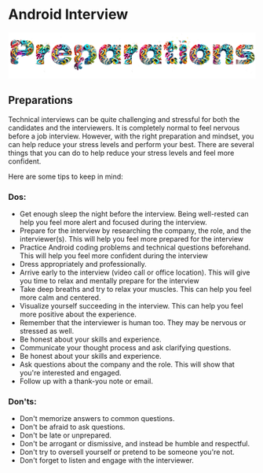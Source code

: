 # Android Interview
![Android Interview Questions - Preparations](images/preparations.png)

## Preparations

Technical interviews can be quite challenging and stressful for both the candidates and the interviewers. It is completely normal to feel nervous before a job interview. However, with the right preparation and mindset, you can help reduce your stress levels and perform your best. There are several things that you can do to help reduce your stress levels and feel more confident.

Here are some tips to keep in mind:

### Dos:
- Get enough sleep the night before the interview. Being well-rested can help you feel more alert and focused during the interview.
- Prepare for the interview by researching the company, the role, and the interviewer(s). This will help you feel more prepared for the interview
- Practice Android coding problems and technical questions beforehand. This will help you feel more confident during the interview
- Dress appropriately and professionally.
- Arrive early to the interview (video call or office location). This will give you time to relax and mentally prepare for the interview
- Take deep breaths and try to relax your muscles. This can help you feel more calm and centered.
- Visualize yourself succeeding in the interview. This can help you feel more positive about the experience.
- Remember that the interviewer is human too. They may be nervous or stressed as well.
- Be honest about your skills and experience. 
- Communicate your thought process and ask clarifying questions.
- Be honest about your skills and experience.
- Ask questions about the company and the role. This will show that you're interested and engaged.
- Follow up with a thank-you note or email.

### Don'ts:
- Don't memorize answers to common questions.
- Don't be afraid to ask questions.
- Don't be late or unprepared.
- Don't be arrogant or dismissive, and instead be humble and respectful.
- Don't try to oversell yourself or pretend to be someone you're not.
- Don't forget to listen and engage with the interviewer.
